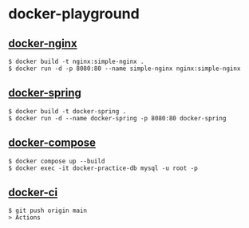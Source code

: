 # docker-playground

## [docker-nginx](https://github.com/yaezzin/docker-playground/tree/main/docker-nginx)

```
$ docker build -t nginx:simple-nginx .
$ docker run -d -p 8080:80 --name simple-nginx nginx:simple-nginx
```

## [docker-spring](https://github.com/yaezzin/docker-playground/tree/main/docker-spring)

```
$ docker build -t docker-spring .
$ docker run -d --name docker-spring -p 8080:80 docker-spring
```

## [docker-compose](https://github.com/yaezzin/docker-playground/tree/main/docker-compose)

```
$ docker compose up --build
$ docker exec -it docker-practice-db mysql -u root -p
```

## [docker-ci](https://github.com/yaezzin/docker-playground/tree/main/docker-ci)

```
$ git push origin main
> Actions
```
